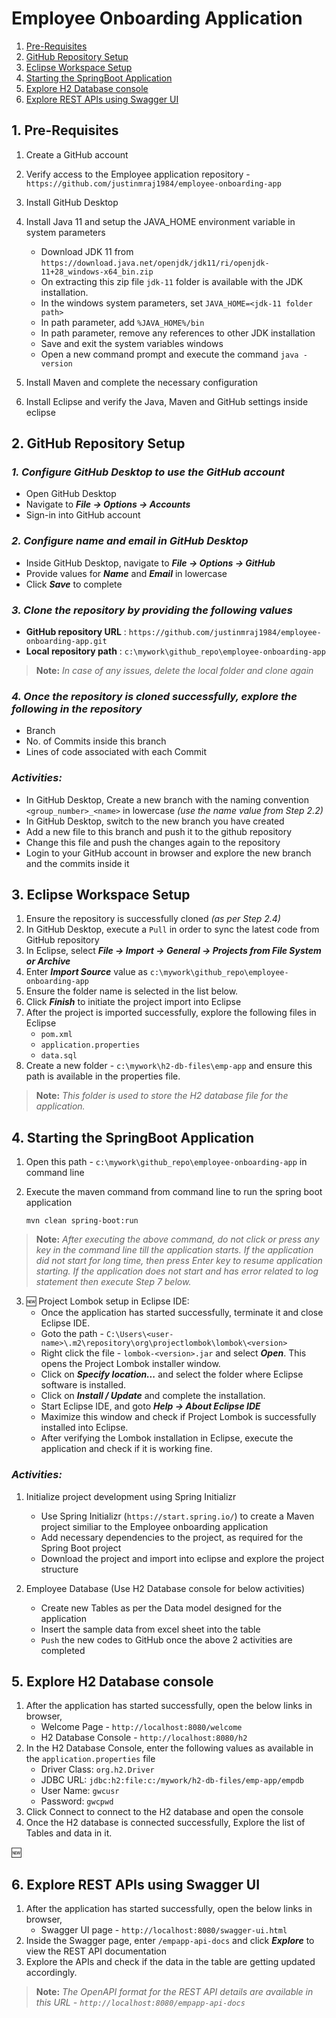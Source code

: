 # Employee Onboarding Application

1. [Pre-Requisites](#1-pre-requisites)
2. [GitHub Repository Setup](#2-github-repository-setup)
3. [Eclipse Workspace Setup](#3-eclipse-workspace-setup)
4. [Starting the SpringBoot Application](#4-starting-the-springboot-application)
5. [Explore H2 Database console](#5-explore-h2-database-console)
6. [Explore REST APIs using Swagger UI](#6-explore-rest-apis-using-swagger-ui)


## 1. Pre-Requisites
1. Create a GitHub account
2. Verify access to the Employee application repository - `https://github.com/justinmraj1984/employee-onboarding-app`
3. Install GitHub Desktop
4. Install Java 11 and setup the JAVA_HOME environment variable in system parameters
    - Download JDK 11 from `https://download.java.net/openjdk/jdk11/ri/openjdk-11+28_windows-x64_bin.zip`
    - On extracting this zip file `jdk-11` folder is available with the JDK installation.
    - In the windows system parameters, set `JAVA_HOME=<jdk-11 folder path>`
    - In path parameter, add `%JAVA_HOME%/bin`
    - In path parameter, remove any references to other JDK installation
    - Save and exit the system variables windows
    - Open a new command prompt and execute the command `java -version`

5. Install Maven and complete the necessary configuration
6. Install Eclipse and verify the Java, Maven and GitHub settings inside eclipse

## 2. GitHub Repository Setup
### _1. Configure GitHub Desktop to use the GitHub account_
  - Open GitHub Desktop
  - Navigate to ***File -> Options -> Accounts***
  - Sign-in into GitHub account

### _2. Configure name and email in GitHub Desktop_
  - Inside GitHub Desktop, navigate to ***File -> Options -> GitHub***
  - Provide values for ***Name*** and ***Email*** in lowercase
  - Click ***Save*** to complete

### _3. Clone the repository by providing the following values_
  - **GitHub repository URL** : `https://github.com/justinmraj1984/employee-onboarding-app.git`
  - **Local repository path** : `c:\mywork\github_repo\employee-onboarding-app`

> **Note:** 
> *In case of any issues, delete the local folder and clone again*

### _4. Once the repository is cloned successfully, explore the following in the repository_
- Branch
- No. of Commits inside this branch
- Lines of code associated with each Commit

### _Activities:_
- In GitHub Desktop, Create a new branch with the naming convention `<group_number>_<name>` in lowercase *(use the name value from Step 2.2)*
- In GitHub Desktop, switch to the new branch you have created
- Add a new file to this branch and push it to the github repository
- Change this file and push the changes again to the repository
- Login to your GitHub account in browser and explore the new branch and the commits inside it

## 3. Eclipse Workspace Setup
1. Ensure the repository is successfully cloned *(as per Step 2.4)*
2. In GitHub Desktop, execute a `Pull` in order to sync the latest code from GitHub repository
3. In Eclipse, select ***File -> Import -> General -> Projects from File System or Archive***
4. Enter ***Import Source*** value as `c:\mywork\github_repo\employee-onboarding-app`
5. Ensure the folder name is selected in the list below.
6. Click ***Finish*** to initiate the project import into Eclipse 
7. After the project is imported successfully, explore the following files in Eclipse
    - `pom.xml`
    - `application.properties`
    - `data.sql`
8. Create a new folder - `c:\mywork\h2-db-files\emp-app` and ensure this path is available in the properties file.

> **Note:** 
> *This folder is used to store the H2 database file for the application.*

## 4. Starting the SpringBoot Application
1. Open this path - `c:\mywork\github_repo\employee-onboarding-app` in command line
2. Execute the maven command from command line to run the spring boot application

    `mvn clean spring-boot:run`
> **Note:** 
> *After executing the above command, do not click or press any key in the command line till the application starts. If the application did not start for long time, then press Enter key to resume application starting.*
> *If the application does not start and has error related to log statement then execute Step 7 below.*
3. :new: Project Lombok setup in Eclipse IDE:
    - Once the application has started successfully, terminate it and close Eclipse IDE.
    - Goto the path - `C:\Users\<user-name>\.m2\repository\org\projectlombok\lombok\<version>`
    - Right click the file - `lombok-<version>.jar` and select ***Open***. This opens the Project Lombok installer window.
    - Click on ***Specify location...*** and select the folder where Eclipse software is installed.
    - Click on ***Install / Update*** and complete the installation. 
    - Start Eclipse IDE, and goto ***Help -> About Eclipse IDE*** 
    - Maximize this window and check if Project Lombok is successfully installed into Eclipse.
    - After verifying the Lombok installation in Eclipse, execute the application and check if it is working fine.

### _Activities:_
1. Initialize project development using Spring Initializr
    - Use Spring Initializr (`https://start.spring.io/`) to create a Maven project similiar to the Employee onboarding application
    - Add necessary dependencies to the project, as required for the Spring Boot project
    - Download the project and import into eclipse and explore the project structure

2. Employee Database (Use H2 Database console for below activities)
    - Create new Tables as per the Data model designed for the application
    - Insert the sample data from excel sheet into the table
    - `Push` the new codes to GitHub once the above 2 activities are completed

## 5. Explore H2 Database console
1. After the application has started successfully, open the below links in browser,
    - Welcome Page - `http://localhost:8080/welcome`
    - H2 Database Console - `http://localhost:8080/h2`
2. In the H2 Database Console, enter the following values as available in the `application.properties` file
    - Driver Class: `org.h2.Driver`
    - JDBC URL: `jdbc:h2:file:c:/mywork/h2-db-files/emp-app/empdb`
    - User Name: `gwcusr`
    - Password: `gwcpwd`
3. Click Connect to connect to the H2 database and open the console
4. Once the H2 database is connected successfully, Explore the list of Tables and data in it.

:new:
## 6. Explore REST APIs using Swagger UI
1. After the application has started successfully, open the below links in browser,
    - Swagger UI page - `http://localhost:8080/swagger-ui.html`
2. Inside the Swagger page, enter `/empapp-api-docs` and click ***Explore*** to view the REST API documentation
3. Explore the APIs and check if the data in the table are getting updated accordingly.

> **Note:** 
> *The OpenAPI format for the REST API details are available in this URL - `http://localhost:8080/empapp-api-docs`*

